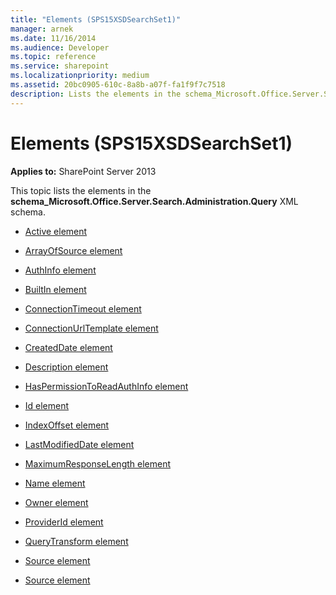 ```yaml
---
title: "Elements (SPS15XSDSearchSet1)"
manager: arnek
ms.date: 11/16/2014
ms.audience: Developer
ms.topic: reference
ms.service: sharepoint
ms.localizationpriority: medium
ms.assetid: 20bc0905-610c-8a8b-a07f-fa1f9f7c7518
description: Lists the elements in the schema_Microsoft.Office.Server.Search.Administration.Query XML schema.
---
```


# Elements (SPS15XSDSearchSet1)

**Applies to:** SharePoint Server 2013

This topic lists the elements in the **schema_Microsoft.Office.Server.Search.Administration.Query** XML schema. 
  
- [Active element](active-element-source-complextypesps15xsdsearchset1.md)
    
- [ArrayOfSource element](arrayofsource-element-sps15xsdsearchset1.md)
    
- [AuthInfo element](authinfo-element-source-complextypesps15xsdsearchset1.md)
    
- [BuiltIn element](builtin-element-source-complextypesps15xsdsearchset1.md)
    
- [ConnectionTimeout element](connectiontimeout-element-source-complextypesps15xsdsearchset1.md)
    
- [ConnectionUrlTemplate element](connectionurltemplate-element-source-complextypesps15xsdsearchset1.md)
    
- [CreatedDate element](createddate-element-source-complextypesps15xsdsearchset1.md)
    
- [Description element](description-element-source-complextypesps15xsdsearchset1.md)
    
- [HasPermissionToReadAuthInfo element](haspermissiontoreadauthinfo-element-source-complextypesps15xsdsearchset1.md)
    
- [Id element](id-element-source-complextypesps15xsdsearchset1.md)
    
- [IndexOffset element](indexoffset-element-source-complextypesps15xsdsearchset1.md)
    
- [LastModifiedDate element](lastmodifieddate-element-source-complextypesps15xsdsearchset1.md)
    
- [MaximumResponseLength element](maximumresponselength-element-source-complextypesps15xsdsearchset1.md)
    
- [Name element](name-element-source-complextypesps15xsdsearchset1.md)
    
- [Owner element](owner-element-source-complextypesps15xsdsearchset1.md)
    
- [ProviderId element](providerid-element-source-complextypesps15xsdsearchset1.md)
    
- [QueryTransform element](querytransform-element-source-complextypesps15xsdsearchset1.md)
    
- [Source element](source-element-sps15xsdsearchset1.md)
    
- [Source element](source-element-arrayofsource-complextypesps15xsdsearchset1.md)
    

